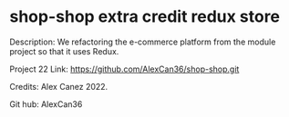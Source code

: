 # shop-shop extra credit redux store

Description:
We refactoring the e-commerce platform from the module project so that it uses Redux.

Project 22
Link:
https://github.com/AlexCan36/shop-shop.git

Credits:
Alex Canez 2022.

Git hub:
AlexCan36
